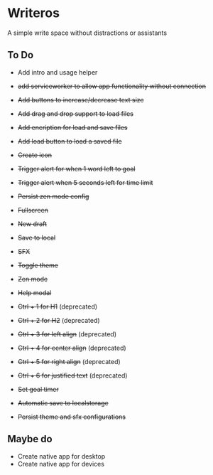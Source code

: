 Writeros
====================
A simple write space without distractions or assistants

## To Do
- Add intro and usage helper

- ~~add serviceworker to allow app functionality without connection~~  
- ~~Add buttons to increase/decrease text size~~  
- ~~Add drag and drop support to load files~~  
- ~~Add encription for load and save files~~  
- ~~Add load button to load a saved file~~  
- ~~Create icon~~
- ~~Trigger alert for when 1 word left to goal~~  
- ~~Trigger alert when 5 seconds left for time limit~~  
- ~~Persist zen mode config~~
- ~~Fullscreen~~  
- ~~New draft~~  
- ~~Save to local~~  
- ~~SFX~~  
- ~~Toggle theme~~  
- ~~Zen mode~~  
- ~~Help modal~~  
- ~~Ctrl + 1 for H1~~ (deprecated)  
- ~~Ctrl + 2 for H2~~ (deprecated)  
- ~~Ctrl + 3 for left align~~ (deprecated)  
- ~~Ctrl + 4 for center align~~ (deprecated)  
- ~~Ctrl + 5 for right align~~ (deprecated)  
- ~~Ctrl + 6 for justified text~~ (deprecated)  
- ~~Set goal timer~~  
- ~~Automatic save to localstorage~~  
- ~~Persist theme and sfx configurations~~  

## Maybe do
- Create native app for desktop
- Create native app for devices
